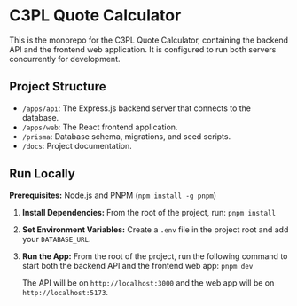 # C3PL Quote Calculator

This is the monorepo for the C3PL Quote Calculator, containing the backend API and the frontend web application. It is configured to run both servers concurrently for development.

## Project Structure

-   `/apps/api`: The Express.js backend server that connects to the database.
-   `/apps/web`: The React frontend application.
-   `/prisma`: Database schema, migrations, and seed scripts.
-   `/docs`: Project documentation.

## Run Locally

**Prerequisites:** Node.js and PNPM (`npm install -g pnpm`)

1.  **Install Dependencies:**
    From the root of the project, run:
    `pnpm install`

2.  **Set Environment Variables:**
    Create a `.env` file in the project root and add your `DATABASE_URL`.

3.  **Run the App:**
    From the root of the project, run the following command to start both the backend API and the frontend web app:
    `pnpm dev`

    The API will be on `http://localhost:3000` and the web app will be on `http://localhost:5173`.
